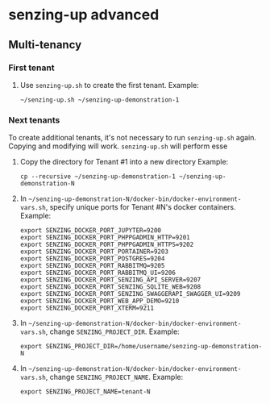 # senzing-up advanced

## Multi-tenancy

### First tenant

1. Use `senzing-up.sh` to create the first tenant.
   Example:

    ```console
    ~/senzing-up.sh ~/senzing-up-demonstration-1
    ```

### Next tenants

To create additional tenants, it's not necessary to run `senzing-up.sh` again.
Copying and modifying will work.
`senzing-up.sh` will perform esse

1. Copy the directory for Tenant #1 into a new directory
   Example:

    ```console
    cp --recursive ~/senzing-up-demonstration-1 ~/senzing-up-demonstration-N
    ```

1. In `~/senzing-up-demonstration-N/docker-bin/docker-environment-vars.sh`,
   specify unique ports for Tenant #N's docker containers.
   Example:

    ```console
    export SENZING_DOCKER_PORT_JUPYTER=9200
    export SENZING_DOCKER_PORT_PHPPGADMIN_HTTP=9201
    export SENZING_DOCKER_PORT_PHPPGADMIN_HTTPS=9202
    export SENZING_DOCKER_PORT_PORTAINER=9203
    export SENZING_DOCKER_PORT_POSTGRES=9204
    export SENZING_DOCKER_PORT_RABBITMQ=9205
    export SENZING_DOCKER_PORT_RABBITMQ_UI=9206
    export SENZING_DOCKER_PORT_SENZING_API_SERVER=9207
    export SENZING_DOCKER_PORT_SENZING_SQLITE_WEB=9208
    export SENZING_DOCKER_PORT_SENZING_SWAGGERAPI_SWAGGER_UI=9209
    export SENZING_DOCKER_PORT_WEB_APP_DEMO=9210
    export SENZING_DOCKER_PORT_XTERM=9211
    ```

1. In `~/senzing-up-demonstration-N/docker-bin/docker-environment-vars.sh`, change `SENZING_PROJECT_DIR`.
   Example:

    ```console
    export SENZING_PROJECT_DIR=/home/username/senzing-up-demonstration-N
    ```

1. In `~/senzing-up-demonstration-N/docker-bin/docker-environment-vars.sh`, change `SENZING_PROJECT_NAME`.
   Example:

    ```console
    export SENZING_PROJECT_NAME=tenant-N
    ```
